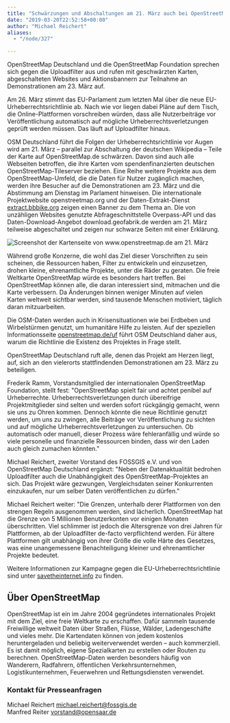 ```yaml
---
title: "Schwärzungen und Abschaltungen am 21. März auch bei OpenStreetMap"
date: "2019-03-20T22:52:58+00:00"
author: "Michael Reichert"
aliases:
  - "/node/327"

---
```


<p>OpenStreetMap Deutschland und die OpenStreetMap Foundation sprechen sich gegen die Uploadfilter aus und rufen mit geschwärzten Karten, abgeschalteten Websites und Aktionsbannern zur Teilnahme an Demonstrationen am 23. März auf.</p>

<p>Am 26. März stimmt das EU-Parlament zum letzten Mal über die neue EU-Urheberrechtsrichtlinie ab. Nach wie vor liegen dabei Pläne auf dem Tisch, die Online-Plattformen vorschreiben würden, dass alle Nutzerbeiträge vor Veröffentlichung automatisch auf mögliche Urheberrechtsverletzungen geprüft werden müssen. Das läuft auf Uploadfilter hinaus.</p>

<p>OSM Deutschland führt die Folgen der Urheberrechtsrichtlinie vor Augen wird am 21. März – parallel zur Abschaltung der deutschen Wikipedia – Teile der Karte auf OpenStreetMap.de schwärzen. Davon sind auch alle Webseiten betroffen, die ihre Karten vom spendenfinanzierten deutschen OpenStreetMap-Tileserver beziehen. Eine Reihe weitere Projekte aus dem OpenStreetMap-Umfeld, die die Daten für Nutzer zugänglich machen, werden ihre Besucher auf die Demonstrationen am 23. März und die Abstimmung am Dienstag im Parlament hinweisen. Die internationale Projektwebsite openstreetmap.org und der Daten-Extrakt-Dienst <a href="extract.bbbike.org">extract.bbbike.org</a> zeigen einen Banner zu dem Thema an. Die von unzähligen Websites genutzte Abfrageschnittstelle Overpass-API und das Daten-Download-Angebot download.geofabrik.de werden am 21. März teilweise abgeschaltet und zeigen nur schwarze Seiten mit einer Erklärung.</p>

<img src="/sites/default/files/fehlerkacheln-min.png" alt="Screenshot der Kartenseite von www.openstreetmap.de am 21. März">

<p>Während große Konzerne, die wohl das Ziel dieser Vorschriften zu sein scheinen, die Ressourcen haben, Filter zu entwickeln und einzusetzen, drohen kleine, ehrenamtliche Projekte, unter die Räder zu geraten. Die freie Weltkarte OpenStreetMap würde es besonders hart treffen. Bei OpenStreetMap können alle, die daran interessiert sind, mitmachen und die Karte verbessern. Da Änderungen binnen weniger Minuten auf vielen Karten weltweit sichtbar werden, sind tausende Menschen motiviert, täglich daran mitzuarbeiten.</p>

<p>Die OSM-Daten werden auch in Krisensituationen wie bei Erdbeben und  Wirbelstürmen genutzt, um humanitäre Hilfe zu leisten. Auf der speziellen Informationsseite <a href="https://www.openstreetmap.de/uf/">openstreetmap.de/uf</a> führt OSM Deutschland daher aus, warum die Richtlinie die Existenz des Projektes in Frage stellt.</p>

<p>OpenStreetMap Deutschland ruft alle, denen das Projekt am Herzen liegt, auf, sich an den vielerorts stattfindenden Demonstrationen am 23. März zu beteiligen.</p>

<p>Frederik Ramm, Vorstandsmitglied der internationalen OpenStreetMap Foundation, stellt fest: "OpenStreetMap spielt fair und achtet penibel auf Urheberrechte. Urheberrechtsverletzungen durch übereifrige Projektmitglieder sind selten und werden sofort rückgängig gemacht, wenn sie uns zu Ohren kommen. Dennoch könnte die neue Richtlinie genutzt werden, um uns zu zwingen, alle Beiträge vor Veröffentlichung zu sichten und auf mögliche Urheberrechtsverletzungen zu untersuchen. Ob automatisch oder manuell, dieser Prozess wäre fehleranfällig und würde so viele personelle und finanzielle Ressourcen binden, dass wir den Laden auch gleich zumachen könnten."</p>

<p>Michael Reichert, zweiter Vorstand des FOSSGIS e.V. und von OpenStreetMap Deutschland ergänzt: "Neben der Datenaktualität bedrohen Uploadfilter auch die Unabhängigkeit des OpenStreetMap-Projektes an sich. Das Projekt wäre gezwungen, Vergleichsdaten seiner Konkurrenten einzukaufen, nur um selber Daten veröffentlichen zu dürfen."</p>

<p>Michael Reichert weiter: "Die Grenzen, unterhalb derer Plattformen von den strengen Regeln ausgenommen werden, sind lächerlich. OpenStreetMap hat die Grenze von 5 Millionen Benutzerkonten vor einigen Monaten überschritten. Viel schlimmer ist jedoch die Altersgrenze von drei Jahren für Plattformen, ab der Uploadfilter de-facto verpflichtend werden. Für ältere Plattformen gilt unabhängig von ihrer Größe die volle Härte des Gesetzes, was eine unangemessene Benachteiligung kleiner und ehrenamtlicher Projekte bedeutet.</p>

<p>Weitere Informationen zur Kampagne gegen die EU-Urheberrechtsrichtlinie sind unter <a href="https://savetheinternet.info/">savetheinternet.info</a> zu finden.</p>

<h2>Über OpenStreetMap</h2>

<p>OpenStreetMap ist ein im Jahre 2004 gegründetes internationales Projekt mit dem Ziel, eine freie Weltkarte zu erschaffen. Dafür sammeln tausende Freiwillige weltweit Daten über Straßen, Flüsse, Wälder, Ladengeschäfte und vieles mehr. Die Kartendaten können von jedem kostenlos heruntergeladen und beliebig weiterverwendet werden – auch kommerziell. Es ist damit möglich, eigene Spezialkarten zu erstellen oder Routen zu berechnen. OpenStreetMap-Daten werden besonders häufig von Wanderern, Radfahrern, öffentlichen Verkehrsunternehmen, Logistikunternehmen, Feuerwehren und Rettungsdiensten verwendet.</p>

<h3>Kontakt für Presseanfragen</h3>
Michael Reichert <a href="mailto:michael.reichert@fossgis.de">michael.reichert@fossgis.de</a><br>
Manfred Reiter <a href="mailto:vorstand@opensaar.de">vorstand@opensaar.de</a>